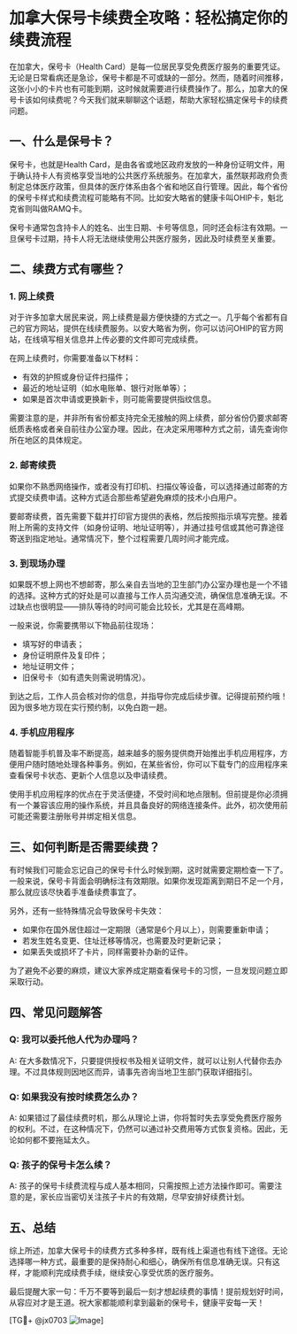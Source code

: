 # 加拿大保号卡续费全攻略：轻松搞定你的续费流程

在加拿大，保号卡（Health Card）是每一位居民享受免费医疗服务的重要凭证。无论是日常看病还是急诊，保号卡都是不可或缺的一部分。然而，随着时间推移，这张小小的卡片也有可能到期，这时候就需要进行续费操作了。那么，加拿大的保号卡该如何续费呢？今天我们就来聊聊这个话题，帮助大家轻松搞定保号卡的续费问题。

## 一、什么是保号卡？

保号卡，也就是Health Card，是由各省或地区政府发放的一种身份证明文件，用于确认持卡人有资格享受当地的公共医疗系统服务。在加拿大，虽然联邦政府负责制定总体医疗政策，但具体的医疗体系由各个省和地区自行管理。因此，每个省份的保号卡样式和续费流程可能略有不同。比如安大略省的健康卡叫OHIP卡，魁北克省则叫做RAMQ卡。

保号卡通常包含持卡人的姓名、出生日期、卡号等信息，同时还会标注有效期。一旦保号卡过期，持卡人将无法继续使用公共医疗服务，因此及时续费至关重要。

## 二、续费方式有哪些？

### 1. 网上续费

对于许多加拿大居民来说，网上续费是最方便快捷的方式之一。几乎每个省都有自己的官方网站，提供在线续费服务。以安大略省为例，你可以访问OHIP的官方网站，在线填写相关信息并上传必要的文件即可完成续费。

在网上续费时，你需要准备以下材料：
- 有效的护照或身份证件扫描件；
- 最近的地址证明（如水电账单、银行对账单等）；
- 如果是首次申请或更换新卡，则可能需要提供指纹信息。

需要注意的是，并非所有省份都支持完全无接触的网上续费，部分省份仍要求邮寄纸质表格或者亲自前往办公室办理。因此，在决定采用哪种方式之前，请先查询你所在地区的具体规定。

### 2. 邮寄续费

如果你不熟悉网络操作，或者没有打印机、扫描仪等设备，可以选择通过邮寄的方式提交续费申请。这种方式适合那些希望避免麻烦的技术小白用户。

要邮寄续费，首先需要下载并打印官方提供的表格，然后按照指示填写完整。接着附上所需的支持文件（如身份证明、地址证明等），并通过挂号信或其他可靠途径寄送到指定地址。通常情况下，整个过程需要几周时间才能完成。

### 3. 到现场办理

如果既不想上网也不想邮寄，那么亲自去当地的卫生部门办公室办理也是一个不错的选择。这种方式的好处是可以直接与工作人员沟通交流，确保信息准确无误。不过缺点也很明显——排队等待的时间可能会比较长，尤其是在高峰期。

一般来说，你需要携带以下物品前往现场：
- 填写好的申请表；
- 身份证明原件及复印件；
- 地址证明文件；
- 旧保号卡（如有遗失则需说明情况）。

到达之后，工作人员会核对你的信息，并指导你完成后续步骤。记得提前预约哦！因为很多地方现在实行预约制，以免白跑一趟。

### 4. 手机应用程序

随着智能手机普及率不断提高，越来越多的服务提供商开始推出手机应用程序，方便用户随时随地处理各种事务。例如，在某些省份，你可以下载专门的应用程序来查看保号卡状态、更新个人信息以及申请续费。

使用手机应用程序的优点在于灵活便捷，不受时间和地点限制。但前提是你必须拥有一个兼容该应用的操作系统，并且具备良好的网络连接条件。此外，初次使用前可能还需要注册账号并绑定相关信息。

## 三、如何判断是否需要续费？

有时候我们可能会忘记自己的保号卡什么时候到期，这时就需要定期检查一下了。一般来说，保号卡背面会明确标注有效期限。如果你发现距离到期日不足一个月，那么就应该尽快着手准备续费事宜了。

另外，还有一些特殊情况会导致保号卡失效：
- 如果你在国外居住超过一定期限（通常是6个月以上），则需要重新申请；
- 若发生姓名变更、住址迁移等情况，也需要及时更新记录；
- 如果丢失或损坏了卡片，同样需要补办新的证件。

为了避免不必要的麻烦，建议大家养成定期查看保号卡的习惯，一旦发现问题立即采取行动。

## 四、常见问题解答

### Q: 我可以委托他人代为办理吗？
A: 在大多数情况下，只要提供授权书及相关证明文件，就可以让别人代替你去办理。不过具体规则因地区而异，请事先咨询当地卫生部门获取详细指引。

### Q: 如果我没有按时续费怎么办？
A: 如果错过了最佳续费时机，那么从理论上讲，你将暂时失去享受免费医疗服务的权利。不过，在这种情况下，仍然可以通过补交费用等方式恢复资格。因此，无论如何都不要拖延太久。

### Q: 孩子的保号卡怎么续？
A: 孩子的保号卡续费流程与成人基本相同，只需按照上述方法操作即可。需要注意的是，家长应当密切关注孩子卡片的有效期，尽早安排好续费计划。

## 五、总结

综上所述，加拿大保号卡的续费方式多种多样，既有线上渠道也有线下途径。无论选择哪一种方式，最重要的是保持耐心和细心，确保所有信息准确无误。只有这样，才能顺利完成续费手续，继续安心享受优质的医疗服务。

最后提醒大家一句：千万不要等到最后一刻才想起续费的事情！提前规划好时间，从容应对才是王道。祝大家都能顺利拿到最新的保号卡，健康平安每一天！

[TG💪+ @jx0703 ![Image](https://github.com/user-attachments/assets/dbca1d08-cadb-493c-b0ec-ad6f7a83f270)]